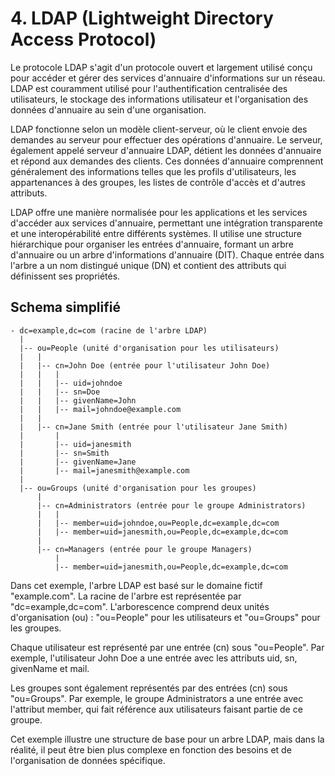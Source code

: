 # 4. LDAP (Lightweight Directory Access Protocol)

Le protocole LDAP s'agit d'un protocole ouvert et largement utilisé conçu pour accéder et gérer des services d'annuaire d'informations sur un réseau. LDAP est couramment utilisé pour l'authentification centralisée des utilisateurs, le stockage des informations utilisateur et l'organisation des données d'annuaire au sein d'une organisation.

LDAP fonctionne selon un modèle client-serveur, où le client envoie des demandes au serveur pour effectuer des opérations d'annuaire. Le serveur, également appelé serveur d'annuaire LDAP, détient les données d'annuaire et répond aux demandes des clients. Ces données d'annuaire comprennent généralement des informations telles que les profils d'utilisateurs, les appartenances à des groupes, les listes de contrôle d'accès et d'autres attributs.

LDAP offre une manière normalisée pour les applications et les services d'accéder aux services d'annuaire, permettant une intégration transparente et une interopérabilité entre différents systèmes. Il utilise une structure hiérarchique pour organiser les entrées d'annuaire, formant un arbre d'annuaire ou un arbre d'informations d'annuaire (DIT). Chaque entrée dans l'arbre a un nom distingué unique (DN) et contient des attributs qui définissent ses propriétés.

## Schema simplifié

```tree
- dc=example,dc=com (racine de l'arbre LDAP)
  |
  |-- ou=People (unité d'organisation pour les utilisateurs)
  |   |
  |   |-- cn=John Doe (entrée pour l'utilisateur John Doe)
  |   |   |
  |   |   |-- uid=johndoe
  |   |   |-- sn=Doe
  |   |   |-- givenName=John
  |   |   |-- mail=johndoe@example.com
  |   |
  |   |-- cn=Jane Smith (entrée pour l'utilisateur Jane Smith)
  |       |
  |       |-- uid=janesmith
  |       |-- sn=Smith
  |       |-- givenName=Jane
  |       |-- mail=janesmith@example.com
  |
  |-- ou=Groups (unité d'organisation pour les groupes)
      |
      |-- cn=Administrators (entrée pour le groupe Administrators)
      |   |
      |   |-- member=uid=johndoe,ou=People,dc=example,dc=com
      |   |-- member=uid=janesmith,ou=People,dc=example,dc=com
      |
      |-- cn=Managers (entrée pour le groupe Managers)
          |
          |-- member=uid=janesmith,ou=People,dc=example,dc=com
```

Dans cet exemple, l'arbre LDAP est basé sur le domaine fictif "example.com". La racine de l'arbre est représentée par "dc=example,dc=com". L'arborescence comprend deux unités d'organisation (ou) : "ou=People" pour les utilisateurs et "ou=Groups" pour les groupes.

Chaque utilisateur est représenté par une entrée (cn) sous "ou=People". Par exemple, l'utilisateur John Doe a une entrée avec les attributs uid, sn, givenName et mail.

Les groupes sont également représentés par des entrées (cn) sous "ou=Groups". Par exemple, le groupe Administrators a une entrée avec l'attribut member, qui fait référence aux utilisateurs faisant partie de ce groupe.

Cet exemple illustre une structure de base pour un arbre LDAP, mais dans la réalité, il peut être bien plus complexe en fonction des besoins et de l'organisation de données spécifique.
